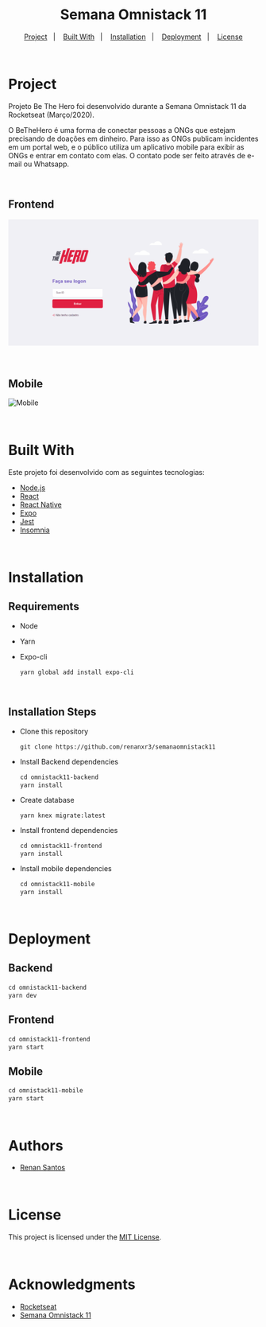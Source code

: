 <h1 align="center">
  Semana Omnistack 11
</h1>

<p align="center">
  <a href="#project">Project</a>&nbsp;&nbsp;&nbsp;|&nbsp;&nbsp;&nbsp;
  <a href="#built-with">Built With</a>&nbsp;&nbsp;&nbsp;|&nbsp;&nbsp;&nbsp;
  <a href="#installation">Installation</a>&nbsp;&nbsp;&nbsp;|&nbsp;&nbsp;&nbsp;
  <a href="#deployment">Deployment</a>&nbsp;&nbsp;&nbsp;|&nbsp;&nbsp;&nbsp;
  <a href="#license">License</a>
</p>

<br>

# Project

Projeto Be The Hero foi desenvolvido durante a Semana Omnistack 11 da Rocketseat (Março/2020).

O BeTheHero é uma forma de conectar pessoas a ONGs que estejam precisando de doações em dinheiro. Para isso as ONGs publicam incidentes em um portal web, e o público utiliza um aplicativo mobile para exibir as ONGs e entrar em contato com elas. O contato pode ser feito através de e-mail ou Whatsapp.

<br>

## Frontend

![Frontend](./assets/frontend/frontend.gif)

<br>

## Mobile

<!---<img src="./assets/mobile/mobile.gif" height="500"> --->
 ![Mobile](./assets/mobile/mobile.gif) 

<br>

# Built With

Este projeto foi desenvolvido com as seguintes tecnologias:

- [Node.js](https://nodejs.org/en/)
- [React](https://reactjs.org/)
- [React Native](https://facebook.github.io/react-native/)
- [Expo](https://expo.io/)
- [Jest](https://www.npmjs.com/package/jest)
- [Insomnia](https://insomnia.rest/download/)

<br>

# Installation

## Requirements

- Node
- Yarn
- Expo-cli

  ```
  yarn global add install expo-cli
  ```

<br>

## Installation Steps

- Clone this repository

  ```
  git clone https://github.com/renanxr3/semanaomnistack11
  ```

- Install Backend dependencies

  ```
  cd omnistack11-backend
  yarn install
  ```

- Create database

  ```
  yarn knex migrate:latest
  ```

- Install frontend dependencies

  ```
  cd omnistack11-frontend
  yarn install
  ```

- Install mobile dependencies

  ```
  cd omnistack11-mobile
  yarn install
  ```

<br>

# Deployment

## Backend

```
cd omnistack11-backend
yarn dev
```

## Frontend

```
cd omnistack11-frontend
yarn start
```

## Mobile

```
cd omnistack11-mobile
yarn start
```

<br/>

# Authors

- [Renan Santos](https://github.com/renanxr3)

<br/>

# License

This project is licensed under the [MIT License](LICENSE.md).

<br/>

# Acknowledgments

- [Rocketseat](https://rocketseat.com.br/)
- [Semana Omnistack 11 ](https://rocketseat.com.br/week-11/aulas)
